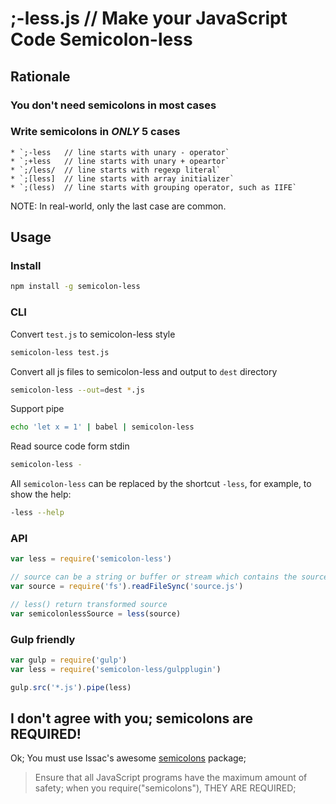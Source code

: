# ;-less.js // Make your JavaScript Code Semicolon-less

## Rationale
### You don't need semicolons in most cases

### Write semicolons in *ONLY* 5 cases

	* `;-less	// line starts with unary - operator`
	* `;+less	// line starts with unary + opeartor`
	* `;/less/	// line starts with regexp literal`
	* `;[less]	// line starts with array initializer`
	* `;(less)	// line starts with grouping operator, such as IIFE`

 NOTE: In real-world, only the last case are common.

## Usage

### Install
```sh
npm install -g semicolon-less
```

### CLI

Convert `test.js` to semicolon-less style
```sh
semicolon-less test.js
```

Convert all js files to semicolon-less and output to `dest` directory
```sh
semicolon-less --out=dest *.js
```

Support pipe
```sh
echo 'let x = 1' | babel | semicolon-less
```

Read source code form stdin
```sh
semicolon-less -
```

All `semicolon-less` can be replaced by the shortcut `-less`, for example, to show the help:
```sh
-less --help
```

### API
```js
var less = require('semicolon-less')

// source can be a string or buffer or stream which contains the source code
var source = require('fs').readFileSync('source.js')

// less() return transformed source
var semicolonlessSource = less(source)
```

### Gulp friendly
```js
var gulp = require('gulp')
var less = require('semicolon-less/gulpplugin')

gulp.src('*.js').pipe(less)
```

## I don't agree with you; semicolons are REQUIRED!

Ok;
You must use Issac's awesome [semicolons](https://www.npmjs.org/package/semicolons) package;
> Ensure that all JavaScript programs have the maximum amount of safety;
> when you require("semicolons"), THEY ARE REQUIRED;
